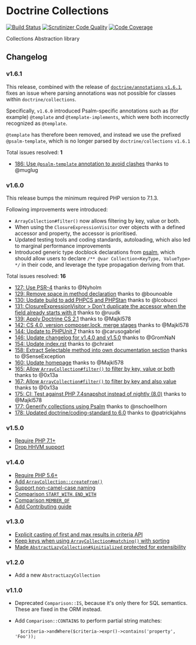 # Doctrine Collections

[![Build Status](https://travis-ci.org/doctrine/collections.svg?branch=master)](https://travis-ci.org/doctrine/collections)
[![Scrutinizer Code Quality](https://scrutinizer-ci.com/g/doctrine/collections/badges/quality-score.png?b=master)](https://scrutinizer-ci.com/g/doctrine/collections/?branch=master)
[![Code Coverage](https://scrutinizer-ci.com/g/doctrine/collections/badges/coverage.png?b=master)](https://scrutinizer-ci.com/g/doctrine/collections/?branch=master)

Collections Abstraction library

## Changelog

### v1.6.1

This release, combined with the release of [`doctrine/annotations` `v1.6.1`](https://github.com/doctrine/annotations/releases/tag/v1.6.1),
fixes an issue where parsing annotations was not possible
for classes within `doctrine/collections`.

Specifically, `v1.6.0` introduced Psalm-specific annotations
such as (for example) `@template` and `@template-implements`,
which were both incorrectly recognized as `@template`.

`@template` has therefore been removed, and instead we use
the prefixed `@psalm-template`, which is no longer parsed
by `doctrine/collections` `v1.6.1`

Total issues resolved: **1**

- [186: Use `@psalm-template` annotation to avoid clashes](https://github.com/doctrine/collections/pull/186) thanks to @muglug

### v1.6.0

This release bumps the minimum required PHP version to 7.1.3.

Following improvements were introduced:

 * `ArrayCollection#filter()` now allows filtering by key, value or both.
 * When using the `ClosureExpressionVisitor` over objects with a defined
   accessor and property, the accessor is prioritised.
 * Updated testing tools and coding standards, autoloading, which also
   led to marginal performance improvements
 * Introduced generic type docblock declarations from [psalm](https://github.com/vimeo/psalm),
   which should allow users to declare `/** @var Collection<KeyType, ValueType> */`
   in their code, and leverage the type propagation deriving from that.

Total issues resolved: **16**

- [127: Use PSR-4](https://github.com/doctrine/collections/pull/127) thanks to @Nyholm
- [129: Remove space in method declaration](https://github.com/doctrine/collections/pull/129) thanks to @bounoable
- [130: Update build to add PHPCS and PHPStan](https://github.com/doctrine/collections/pull/130) thanks to @lcobucci
- [131: ClosureExpressionVisitor &gt; Don't duplicate the accessor when the field already starts with it](https://github.com/doctrine/collections/pull/131) thanks to @ruudk
- [139: Apply Doctrine CS 2.1](https://github.com/doctrine/collections/pull/139) thanks to @Majkl578
- [142: CS 4.0, version composer.lock, merge stages](https://github.com/doctrine/collections/pull/142) thanks to @Majkl578
- [144: Update to PHPUnit 7](https://github.com/doctrine/collections/pull/144) thanks to @carusogabriel
- [146: Update changelog for v1.4.0 and v1.5.0](https://github.com/doctrine/collections/pull/146) thanks to @GromNaN
- [154: Update index.rst](https://github.com/doctrine/collections/pull/154) thanks to @chraiet
- [158: Extract Selectable method into own documentation section](https://github.com/doctrine/collections/pull/158) thanks to @SenseException
- [160: Update homepage](https://github.com/doctrine/collections/pull/160) thanks to @Majkl578
- [165: Allow `ArrayCollection#filter()` to filter by key, value or both](https://github.com/doctrine/collections/issues/165) thanks to @0x13a
- [167: Allow `ArrayCollection#filter()` to filter by key and also value](https://github.com/doctrine/collections/pull/167) thanks to @0x13a
- [175: CI: Test against PHP 7.4snapshot instead of nightly (8.0)](https://github.com/doctrine/collections/pull/175) thanks to @Majkl578
- [177: Generify collections using Psalm](https://github.com/doctrine/collections/pull/177) thanks to @nschoellhorn
- [178: Updated doctrine/coding-standard to 6.0](https://github.com/doctrine/collections/pull/178) thanks to @patrickjahns

### v1.5.0

* [Require PHP 7.1+](https://github.com/doctrine/collections/pull/105)
* [Drop HHVM support](https://github.com/doctrine/collections/pull/118)

### v1.4.0

* [Require PHP 5.6+](https://github.com/doctrine/collections/pull/105)
* [Add `ArrayCollection::createFrom()`](https://github.com/doctrine/collections/pull/91)
* [Support non-camel-case naming](https://github.com/doctrine/collections/pull/57)
* [Comparison `START_WITH`, `END_WITH`](https://github.com/doctrine/collections/pull/78)
* [Comparison `MEMBER_OF`](https://github.com/doctrine/collections/pull/66)
* [Add Contributing guide](https://github.com/doctrine/collections/pull/103)

### v1.3.0

* [Explicit casting of first and max results in criteria API](https://github.com/doctrine/collections/pull/26)
* [Keep keys when using `ArrayCollection#matching()` with sorting](https://github.com/doctrine/collections/pull/49)
* [Made `AbstractLazyCollection#$initialized` protected for extensibility](https://github.com/doctrine/collections/pull/52)

### v1.2.0

* Add a new ``AbstractLazyCollection``

### v1.1.0

* Deprecated ``Comparison::IS``, because it's only there for SQL semantics.
  These are fixed in the ORM instead.
* Add ``Comparison::CONTAINS`` to perform partial string matches:

        $criteria->andWhere($criteria->expr()->contains('property', 'Foo'));
